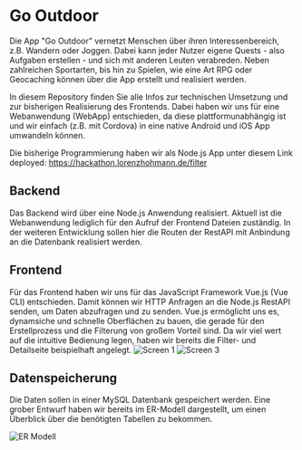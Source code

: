 # Go Outdoor
Die App "Go Outdoor" vernetzt Menschen über ihren Interessenbereich, z.B. Wandern oder Joggen. Dabei kann jeder Nutzer eigene Quests - also Aufgaben erstellen - und sich mit anderen Leuten verabreden.
Neben zahlreichen Sportarten, bis hin zu Spielen, wie eine Art RPG oder Geocaching können über die App erstellt und realisiert werden.

In diesem Repository finden Sie alle Infos zur technischen Umsetzung und zur bisherigen Realisierung des Frontends.
Dabei haben wir uns für eine Webanwendung (WebApp) entschieden, da diese plattformunabhängig ist und wir einfach (z.B. mit Cordova) in eine native Android und iOS App umwandeln können.

Die bisherige Programmierung haben wir als Node.js App unter diesem Link deployed: https://hackathon.lorenzhohmann.de/filter

## Backend
Das Backend wird über eine Node.js Anwendung realisiert. Aktuell ist die Webanwendung lediglich für den Aufruf der Frontend Dateien zuständig. In der weiteren Entwicklung sollen hier die Routen der RestAPI mit Anbindung an die Datenbank realisiert werden.

## Frontend
Für das Frontend haben wir uns für das JavaScript Framework Vue.js (Vue CLI) entschieden. Damit können wir HTTP Anfragen an die Node.js RestAPI senden, um Daten abzufragen und zu senden.
Vue.js ermöglicht uns es, dynamsiche und schnelle Oberflächen zu bauen, die gerade für den Erstellprozess und die Filterung von großem Vorteil sind.
Da wir viel wert auf die intuitive Bedienung legen, haben wir bereits die Filter- und Detailseite beispielhaft angelegt.
![Screen 1](https://hackathon.lorenzhohmann.de/go-outdoor-detail-1.PNG)
![Screen 3](https://hackathon.lorenzhohmann.de/go-outdoor-detail-3.PNG)

## Datenspeicherung
Die Daten sollen in einer MySQL Datenbank gespeichert werden. Eine grober Entwurf haben wir bereits im ER-Modell dargestellt, um einen Überblick über die benötigten Tabellen zu bekommen. 

![ER Modell](https://hackathon.lorenzhohmann.de/erd.png)
